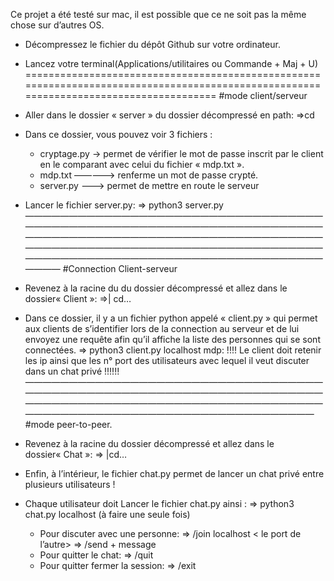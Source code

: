 Ce projet a été testé sur mac, il est possible que ce ne soit pas la même chose sur d’autres OS.

- Décompressez le fichier du dépôt Github sur votre ordinateur.
- Lancez votre terminal(Applications/utilitaires ou Commande + Maj + U)
=======================================================================================================================================
#mode client/serveur
- Aller dans le dossier « server » du dossier décompressé en path:
     =>cd <path>
- Dans ce dossier, vous pouvez voir 3 fichiers : 

	- cryptage.py -> permet de vérifier le mot de passe inscrit par le client en le comparant avec celui du fichier « mdp.txt ».
	- mdp.txt ————-> renferme un mot de passe crypté.
	- server.py ——-> permet de mettre en route le serveur

- Lancer le fichier server.py:
	=> python3 server.py
——————————————————————————————————————————————————————————————————————————————————————————————————————————————————————————————————————————————————————————————————————————————
#Connection Client-serveur
- Revenez à la racine du du dossier décompressé et allez dans le dossier« Client »:
	=>| cd…
- Dans ce dossier, il y a un fichier python appelé « client.py » qui permet aux clients de s’identifier lors de la connection au serveur et de lui envoyez une requête afin qu’il affiche la liste des personnes qui se sont connectées.
	=> python3 client.py localhost mdp:<port>
!!!! Le client doit retenir les ip ainsi que les n° port des utilisateurs avec lequel il veut discuter dans un chat privé !!!!!! 
———————————————————————————————————————————————————————————————————————————————————————————————————————————————————————————————————————
#mode peer-to-peer.
- Revenez à la racine du dossier décompressé et allez dans le dossier« Chat »:
	=> |cd… 
- Enfin, à l’intérieur, le fichier chat.py permet de lancer un chat privé entre plusieurs utilisateurs ! 
- Chaque utilisateur doit Lancer le fichier chat.py ainsi :
	=> python3 chat.py localhost <port> (à faire une seule fois)
  - Pour discuter avec une personne:
	=> /join localhost < le port de l’autre>
	=> /send + message
  - Pour quitter le chat:
	=> /quit
  - Pour quitter fermer la session: 
	=> /exit

	
